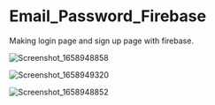 # Email_Password_Firebase
Making login page and sign up page with firebase.


![Screenshot_1658948858](https://user-images.githubusercontent.com/98910348/181362206-10fb5009-8031-491d-abb4-5d7c123d38d6.png)

![Screenshot_1658949320](https://user-images.githubusercontent.com/98910348/181362251-8df79ff4-9d78-4f90-a3c2-9ba342dc3290.png)

![Screenshot_1658948852](https://user-images.githubusercontent.com/98910348/181362265-08d9e574-8b84-4ce7-89f6-acc1586b4e3b.png)
